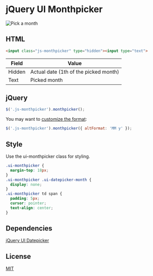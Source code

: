 # jQuery UI Monthpicker

![Pick a month](https://github.com/tlemens/jquery-ui-monthpicker/blob/master/monthpicker.gif)

## HTML

```html
<input class="js-monthpicker" type="hidden"><input type="text">
```

Field | Value
--- | ---
Hidden | Actual date (1th of the picked month)
Text | Picked month

## jQuery

```js
$('.js-monthpicker').monthpicker();
```

You may want to [customize the format](http://api.jqueryui.com/datepicker/#utility-formatDate):

```js
$('.js-monthpicker').monthpicker({ altFormat: 'MM y' });
```

## Style

Use the ui-monthpicker class for styling.

```css
.ui-monthpicker {
  margin-top: 18px;
}
.ui-monthpicker .ui-datepicker-month {
  display: none;
}
.ui-monthpicker td span {
  padding: 5px;
  cursor: pointer;
  text-align: center;
}
```
## Dependencies

[jQuery UI Datepicker](https://github.com/jquery/jquery-ui)

## License

[MIT](http://clemenst.mit-license.org)

